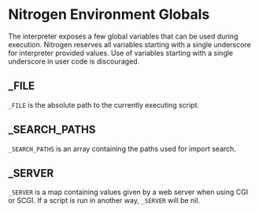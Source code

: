 # Nitrogen Environment Globals

The interpreter exposes a few global variables that can be used during execution.
Nitrogen reserves all variables starting with a single underscore for interpreter
provided values. Use of variables starting with a single underscore in user code
is discouraged.

## _FILE

`_FILE` is the absolute path to the currently executing script.

## _SEARCH_PATHS

`_SEARCH_PATHS` is an array containing the paths used for import search.

## _SERVER

`_SERVER` is a map containing values given by a web server when using CGI or SCGI.
If a script is run in another way, `_SERVER` will be nil.
